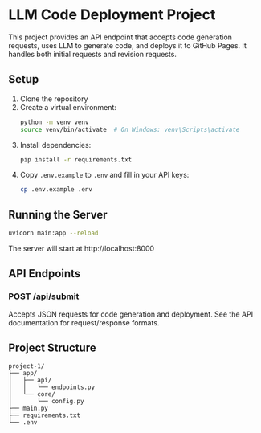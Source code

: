 # LLM Code Deployment Project

This project provides an API endpoint that accepts code generation requests, uses LLM to generate code, and deploys it to GitHub Pages. It handles both initial requests and revision requests.

## Setup

1. Clone the repository
2. Create a virtual environment:
   ```bash
   python -m venv venv
   source venv/bin/activate  # On Windows: venv\Scripts\activate
   ```
3. Install dependencies:
   ```bash
   pip install -r requirements.txt
   ```
4. Copy `.env.example` to `.env` and fill in your API keys:
   ```bash
   cp .env.example .env
   ```

## Running the Server

```bash
uvicorn main:app --reload
```

The server will start at http://localhost:8000

## API Endpoints

### POST /api/submit

Accepts JSON requests for code generation and deployment. See the API documentation for request/response formats.

## Project Structure

```
project-1/
├── app/
│   ├── api/
│   │   └── endpoints.py
│   └── core/
│       └── config.py
├── main.py
├── requirements.txt
└── .env
```